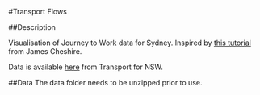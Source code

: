 #Transport Flows

##Description

Visualisation of Journey to Work data for Sydney. Inspired by [this tutorial](http://spatial.ly/2015/03/mapping-flows/) from James Cheshire.

Data is available [here](https://opendata.transport.nsw.gov.au/dataset/journey-work-jtw-2011) from Transport for NSW.

##Data
The data folder needs to be unzipped prior to use.
